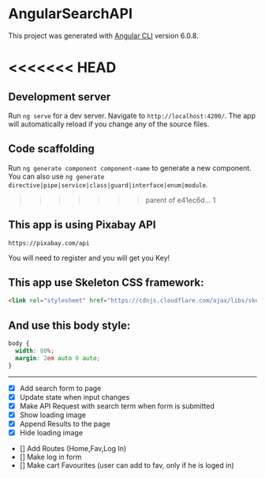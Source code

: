 # AngularSearchAPI

This project was generated with [Angular CLI](https://github.com/angular/angular-cli) version 6.0.8.

<<<<<<< HEAD
=======
## Development server

Run `ng serve` for a dev server. Navigate to `http://localhost:4200/`. The app will automatically reload if you change any of the source files.

## Code scaffolding

Run `ng generate component component-name` to generate a new component. You can also use `ng generate directive|pipe|service|class|guard|interface|enum|module`.
>>>>>>> parent of e41ec6d... 1

## This app is using Pixabay API

`https://pixabay.com/api`

You will need to register and you will get you Key!

## This app use Skeleton CSS framework: 

```html
<link rel="stylesheet" href="https://cdnjs.cloudflare.com/ajax/libs/skeleton/2.0.4/skeleton.min.css">
```

## And use this body style:

```css
body {
  width: 80%;
  margin: 2em auto 0 auto;
}
```
---

* [x] Add search form to page
* [x] Update state when input changes
* [x] Make API Request with search term when form is submitted
* [x] Show loading image
* [x] Append Results to the page
* [x] Hide loading image
* [] Add Routes (Home,Fav,Log In)
* [] Make log in form
* [] Make cart Favourites (user can add to fav, only if he is loged in)
